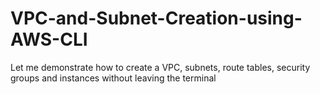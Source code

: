 # VPC-and-Subnet-Creation-using-AWS-CLI
Let me demonstrate how to create a VPC, subnets, route tables, security groups and instances without leaving the terminal
